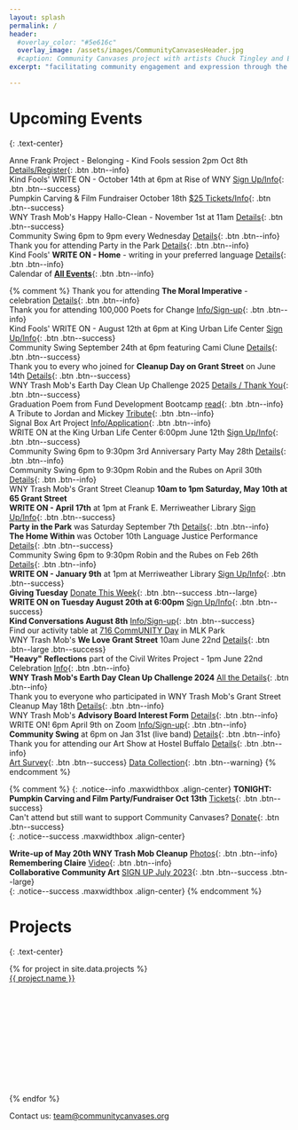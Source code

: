 ```yaml
---
layout: splash
permalink: /
header:
  #overlay_color: "#5e616c"
  overlay_image: /assets/images/CommunityCanvasesHeader.jpg
  #caption: Community Canvases project with artists Chuck Tingley and Edreys Wajed
excerpt: "facilitating community engagement and expression through the arts"

---
```


# Upcoming Events
{: .text-center}

Anne Frank Project - Belonging - Kind Fools session 2pm Oct 8th
    [Details/Register](
    https://www.annefrankproject.com/social-justice-festival
    ){: .btn .btn--info}<br>
Kind Fools' WRITE ON - October 14th at 6pm at Rise of WNY
    [Sign Up/Info](https://kindfools.org/writeon/){: .btn .btn--success}<br>
Pumpkin Carving & Film Fundraiser October 18th
    [$25 Tickets/Info](https://www.chateaubuffalo.com/suite-16-cinema-series
    ){: .btn .btn--success}<br>
WNY Trash Mob's Happy Hallo-Clean - November 1st at 11am [Details](
    /events/cleanup20251101/){: .btn .btn--success}<br>
Community Swing 6pm to 9pm every Wednesday [Details](
    https://www.facebook.com/communityswing){: .btn .btn--info}<br>
Thank you for attending Party in the Park
    [Details](/events/partyinthepark2025/){: .btn .btn--info}<br>
Kind Fools' **WRITE ON - Home** - writing in your preferred language
    [Details](https://kindfools.org/home/){: .btn .btn--info}<br>
Calendar of [**All Events**](
    /events/){: .btn .btn--info}<br>

{% comment %}
Thank you for attending **The Moral Imperative** - celebration
    [Details](https://kindfools.org/moralimperative/){: .btn .btn--info}<br>
Thank you for attending 100,000 Poets for Change [Info/Sign-up](
    https://kindfools.org/recoverystories/){: .btn .btn--info}<br>
Kind Fools' WRITE ON - August 12th at 6pm at King Urban Life Center
    [Sign Up/Info](/writeon/){: .btn .btn--success}<br>
Community Swing September 24th at 6pm featuring Cami Clune
    [Details](
    https://www.facebook.com/communityswing){: .btn .btn--success}<br>
Thank you to every who joined for **Cleanup Day on Grant Street** on June 14th [Details](
    /events/cleanup20250614/){: .btn .btn--success}<br>
WNY Trash Mob's Earth Day Clean Up Challenge 2025 [Details / Thank You](
    /earthday2025/){: .btn .btn--success}<br>
Graduation Poem from Fund Development Bootcamp [read](
    /perspectives/Fund-Development/){: .btn .btn--info}<br>
A Tribute to Jordan and Mickey [Tribute](
    /memory/Mickey-and-Jordan/){: .btn .btn--info}<br>
Signal Box Art Project [Info/Application](
    /signalboxes/northbuffalo/){: .btn .btn--info}<br>
WRITE ON at the King Urban Life Center 6:00pm June 12th
    [Sign Up/Info](https://kindfools.org/writeon/){: .btn .btn--success}<br>
Community Swing 6pm to 9:30pm 3rd Anniversary Party May 28th [Details](
    https://www.facebook.com/communityswing){: .btn .btn--info}<br>
Community Swing 6pm to 9:30pm Robin and the Rubes on April 30th [Details](
    https://www.facebook.com/communityswing){: .btn .btn--info}<br>
WNY Trash Mob's Grant Street Cleanup **10am to 1pm Saturday, May 10th at 65 Grant Street**<br>
**WRITE ON - April 17th** at 1pm at Frank E. Merriweather Library
    [Sign Up/Info](https://kindfools.org/writeon/){: .btn .btn--success}<br>
**Party in the Park** was Saturday September 7th [Details]( 
    /events/partyinthepark20240907/){: .btn .btn--info}<br>
**The Home Within** was October 10th Language Justice Performance
    [Details](https://www.facebook.com/events/1058078788608399){: .btn .btn--success}<br>
Community Swing 6pm to 9:30pm Robin and the Rubes on Feb 26th [Details](
    https://www.facebook.com/communityswing){: .btn .btn--info}<br>
**WRITE ON - January 9th** at 1pm at Merriweather Library
    [Sign Up/Info](https://kindfools.org/writeon/){: .btn .btn--success}<br>
**Giving Tuesday** [Donate This Week](/donate/
    ){: .btn .btn--success .btn--large}<br>
**WRITE ON on Tuesday August 20th at 6:00pm**
    [Sign Up/Info](https://kindfools.org/writeon/){: .btn .btn--success}<br>
**Kind Conversations August 8th** [Info/Sign-up](
    https://kindfools.org/kindconversations/){: .btn .btn--success}<br>
Find our activity table at [716 CommUNITY Day](
    https://www.eventbrite.com/e/716-community-day-tickets-884416271877
) in MLK Park<br>
WNY Trash Mob's **We Love Grant Street** 10am June 22nd [Details](
    /events/cleanup20240622/){: .btn .btn--large .btn--success}<br>
**"Heavy" Reflections** part of the Civil Writes Project - 1pm June 22nd Celebration
   [Info](https://kindfools.org/heavyreflections/){: .btn .btn--info}<br>
**WNY Trash Mob's Earth Day Clean Up Challenge 2024** [All the Details](
    /earthday2024/){: .btn .btn--info}<br>
Thank you to everyone who participated in WNY Trash Mob's Grant Street Cleanup May 18th [Details](
    /events/cleanup20240518/){: .btn .btn--info}<br>
WNY Trash Mob's **Advisory Board Interest Form** [Details](
    https://docs.google.com/forms/d/e/1FAIpQLSdEl97wl8-2h3utgQFutv624b2_dMh0bYoFICap5twcbq7ZXw/viewform?usp=sf_link   
){: .btn .btn--info}<br>
WRITE ON! 6pm April 9th on Zoom [Info/Sign-up](
    https://kindfools.org/writeon/){: .btn .btn--info}<br>
**Community Swing** at 6pm on Jan 31st (live band) [Details](
    https://www.facebook.com/communityswing
    ){: .btn .btn--info}<br>
Thank you for attending our Art Show at Hostel Buffalo [Details](
    /events/artshow20231111/){: .btn .btn--info}<br>
[Art Survey](
https://docs.google.com/forms/d/e/1FAIpQLSfaCyszcBCM1RKUOpB4O_wfKkR5dA8_oXpwG9IQlASn7kwXgQ/viewform
){: .btn .btn--success} [Data Collection](
https://docs.google.com/forms/d/e/1FAIpQLSe_z314Lh2i1LRe87zYxUFVd2iWS8pYDOx-iyihX5yIL8qbcw/viewform
){: .btn .btn--warning}
{% endcomment %}

{% comment %}
{: .notice--info .maxwidthbox .align-center}
**TONIGHT: Pumpkin Carving and Film Party/Fundraiser Oct 13th** [Tickets](
    https://www.chateaubuffalo.com/suite-16-cinema-series
    ){: .btn .btn--success}<br>
Can't attend but still want to support Community Canvases? [Donate](/donate/
    ){: .btn .btn--success}<br>
{: .notice--success .maxwidthbox .align-center}

**Write-up of May 20th WNY Trash Mob Cleanup** [Photos](https://www.instagram.com/p/CsjYMIIO8PR/){: .btn .btn--info}<br>
**Remembering Claire** [Video](https://kindfools.org/videos/let-them-be/){: .btn .btn--info}<br>
**Collaborative Community Art** [SIGN UP July 2023](/events/communityartsummer2023/){: .btn .btn--success .btn--large}<br>
{: .notice--success .maxwidthbox .align-center}
{% endcomment %}

# Projects
{: .text-center}

<div class="grid">
    {% for project in site.data.projects %}
        <div class="grid-item">
            <a alt="{{ project.name }}" href="{{ project.link }}" title="{{ project.name }}">
                <div class="panel panel-default">
                    <div class="panel-heading">
                        {{ project.name }}
                    </div>
                    <div class="panel-body" style="background: url('{{ project.image }}') no-repeat; background-size: cover; min-height: 200px;"></div>
                </div>
            </a>
        </div>
    {% endfor %}
</div>

Contact us: [team@communitycanvases.org](mailto:team@communitycanvases.org)

